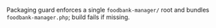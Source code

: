 Packaging guard enforces a single `foodbank-manager/` root and bundles `foodbank-manager.php`; build fails if missing.
